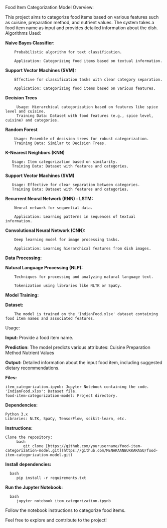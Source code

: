 Food Item Categorization Model
Overview:

This project aims to categorize food items based on various features such as cuisine, preparation method, and nutrient values. The system takes a food item name as input and provides detailed information about the dish.
Algorithms Used:

   **Naive Bayes Classifier:**
   
        Probabilistic algorithm for text classification.
        
        Application: Categorizing food items based on textual information.


   **Support Vector Machines (SVM):**
       
        Effective for classification tasks with clear category separation.
        
        Application: Categorizing food items based on various features.

  **Decision Trees**

         Usage: Hierarchical categorization based on features like spice level and cuisine.
         Training Data: Dataset with food features (e.g., spice level, cuisine) and categories.

  **Random Forest**

        Usage: Ensemble of decision trees for robust categorization.
        Training Data: Similar to Decision Trees.

  **K-Nearest Neighbors (KNN)**

       Usage: Item categorization based on similarity.
       Training Data: Dataset with features and categories.

  **Support Vector Machines (SVM)**

       Usage: Effective for clear separation between categories.
       Training Data: Dataset with features and categories.


   **Recurrent Neural Network (RNN) - LSTM:**
   
        Neural network for sequential data.
   
        Application: Learning patterns in sequences of textual information.


   **Convolutional Neural Network (CNN):**
   
        Deep learning model for image processing tasks.
        
        Application: Learning hierarchical features from dish images.

**Data Processing:**

   **Natural Language Processing (NLP):**
   
        Techniques for processing and analyzing natural language text.
        
        Tokenization using libraries like NLTK or SpaCy.

**Model Training:**

   **Dataset:**
   
        The model is trained on the 'IndianFood.xlsx' dataset containing food item names and associated features.

Usage:

  **Input:**
        Provide a food item name.

   **Prediction:**
        The model predicts various attributes:
            Cuisine
            Preparation Method
            Nutrient Values

   **Output:**
        Detailed information about the input food item, including suggested dietary recommendations.
        
**Files:**

    item_categorization.ipynb: Jupyter Notebook containing the code.
    'IndianFood.xlsx': Dataset file.
    food-item-categorization-model: Project directory.

**Dependencies:**

    Python 3.x
    Libraries: NLTK, SpaCy, TensorFlow, scikit-learn, etc.

**Instructions:**

    Clone the repository:
         bash
            git clone [https://github.com/yourusername/food-item-categorization-model.git](https://github.com/MENAKAANBUKKARASU/food-item-categorization-model.git)

**Install dependencies:**

      bash
         pip install -r requirements.txt

**Run the Jupyter Notebook:**

      bash
         jupyter notebook item_categorization.ipynb

Follow the notebook instructions to categorize food items.

Feel free to explore and contribute to the project!
